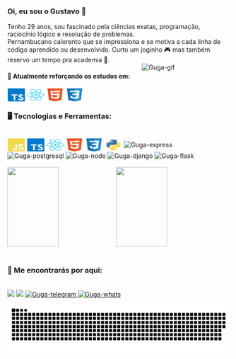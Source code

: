 ### Oi, eu sou o Gustavo 👋

                   
<div >
  Tenho 29 anos, sou fascinado pela ciências exatas, programação, raciocínio lógico e resolução de problemas. <br>
Pernambucano calorento que se impressiona e se motiva a cada linha de código aprendido ou desenvolvido.
Curto um joginho 🎮 mas também reservo um tempo pra academia 💪.
  <br>
  <img  width='200' align="right"  alt="Guga-gif" src="https://c.tenor.com/dbUfPC0PVJgAAAAC/hurricane-prep.gif">
  </div>


#### 🌱 Atualmente reforçando os estudos em:
<div style="display: inline_block">
  <img align="center" alt="Guga-Ts" height="30" width="40" src="https://raw.githubusercontent.com/devicons/devicon/master/icons/typescript/typescript-plain.svg">
  <img align="center" alt="Guga-React" height="30" width="40" src="https://raw.githubusercontent.com/devicons/devicon/master/icons/react/react-original.svg">
  <img align="center" alt="Guga-HTML" height="30" width="40" src="https://raw.githubusercontent.com/devicons/devicon/master/icons/html5/html5-original.svg">
  <img align="center" alt="Guga-CSS" height="30" width="40" src="https://raw.githubusercontent.com/devicons/devicon/master/icons/css3/css3-original.svg">
</div>
<h3>
  🖥️ Tecnologias e Ferramentas:
</h3>
<div style="display: inline_block"><br>
  <img align="center" alt="Guga-Js" height="30" width="40" src="https://raw.githubusercontent.com/devicons/devicon/master/icons/javascript/javascript-plain.svg">
  <img align="center" alt="Guga-Ts" height="30" width="40" src="https://raw.githubusercontent.com/devicons/devicon/master/icons/typescript/typescript-plain.svg">
  <img align="center" alt="Guga-React" height="30" width="40" src="https://raw.githubusercontent.com/devicons/devicon/master/icons/react/react-original.svg">
  <img align="center" alt="Guga-HTML" height="30" width="40" src="https://raw.githubusercontent.com/devicons/devicon/master/icons/html5/html5-original.svg">
  <img align="center" alt="Guga-CSS" height="30" width="40" src="https://raw.githubusercontent.com/devicons/devicon/master/icons/css3/css3-original.svg">
  <img align="center" alt="Guga-Python" height="30" width="40" src="https://raw.githubusercontent.com/devicons/devicon/master/icons/python/python-original.svg">
  <img align="center" alt="Guga-express" height="30" width="40" src="https://cdn.jsdelivr.net/gh/devicons/devicon/icons/express/express-original-wordmark.svg" />
  <img align="center" alt="Guga-postgresql" height="30" width="40" src="https://cdn.jsdelivr.net/gh/devicons/devicon/icons/postgresql/postgresql-original.svg" />
  <img align="center" alt="Guga-node" height="30" width="40"src="https://cdn.jsdelivr.net/gh/devicons/devicon/icons/nodejs/nodejs-original-wordmark.svg" style="max-width>100%;background: #fff;"/>
  <img align="center" alt="Guga-django" height="30" width="40" src="https://cdn.jsdelivr.net/gh/devicons/devicon/icons/django/django-plain-wordmark.svg" />
  <img align="center" alt="Guga-flask" height="30" width="40"  src="https://cdn.jsdelivr.net/gh/devicons/devicon/icons/flask/flask-original-wordmark.svg" />
          
                 
</div>
<br>
<div>
  
  <img width='48%' height="180em" src="https://github-readme-stats.vercel.app/api?username=gustavolira8813&show_icons=true&theme=dark&include_all_commits=true&count_private=true"/>
  <img width='48%' height="180em" src="https://github-readme-stats.vercel.app/api/top-langs/?username=gustavolira8813&layout=compact&langs_count=16&theme=dark"/>
</div>
<br>


  
  ### 📧 Me encontrarás por aqui:        
 <div>
   </br>
  <a href = "mailto:gustavolira8813@gmail.com"><img src="https://img.shields.io/badge/Gmail-D14836?style=for-the-badge&logo=gmail&logoColor=white" target="_blank"></a>
  <a href="https://www.linkedin.com/in/gustavo-lira-ribeiro-gomes/" target="_blank"><img src="https://img.shields.io/badge/-LinkedIn-%230077B5?style=for-the-badge&logo=linkedin&logoColor=white" target="_blank"></a>   
  <a href="#" target="_blank"><img src="https://img.shields.io/badge/Telegram-2CA5E0?style=for-the-badge&logo=telegram&logoColor=white" alt="Guga-telegram" </a>
     <a href="https://api.whatsapp.com/send?phone=5581986384209&text=Olá, tudo bem? me chamo" target="_blank"/><img src="https://img.shields.io/badge/WhatsApp-25D366?style=for-the-badge&logo=whatsapp&logoColor=white" alt="Guga-whats" </a>
</div>

![Snake animation](https://github.com/gustavolira8813/gustavolira8813/blob/output/github-contribution-grid-snake.svg)
  
